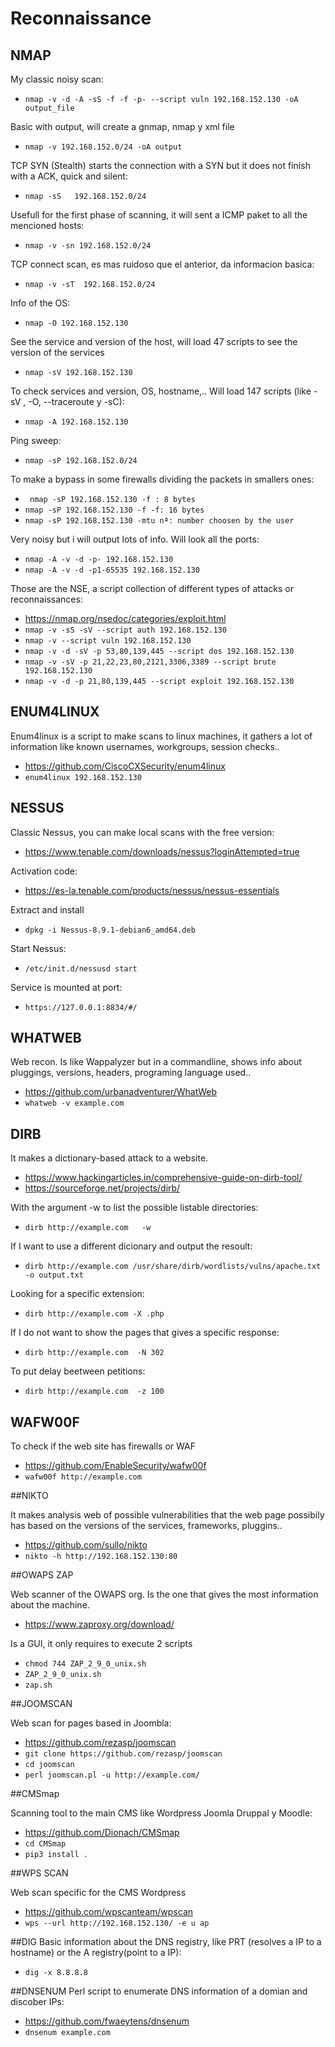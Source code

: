 # Reconnaissance

## NMAP

My classic noisy scan:
 * `nmap -v -d -A -sS -f -f -p- --script vuln 192.168.152.130 -oA output_file`


Basic with output, will create a gnmap, nmap y xml file
 * `nmap -v 192.168.152.0/24 -oA output`

TCP SYN (Stealth) starts the connection with a SYN but it does not finish with a ACK, quick and silent:
 * `nmap -sS   192.168.152.0/24`

Usefull for the first phase of scanning, it will sent a ICMP paket to all the mencioned hosts:
 * `nmap -v -sn 192.168.152.0/24`

TCP connect scan, es mas ruidoso que el anterior, da informacion basica:
 * `nmap -v -sT  192.168.152.0/24`

Info of the OS:
 * `nmap -O 192.168.152.130`

See the service and version of the host, will load 47 scripts to see the version of the services
 * `nmap -sV 192.168.152.130`

To check services and version, OS, hostname,.. Will load 147 scripts (like -sV , -O, --traceroute y -sC):
 * `nmap -A 192.168.152.130`

Ping sweep:
 * `nmap -sP 192.168.152.0/24`
  
To make a bypass in some firewalls dividing the packets in smallers ones:
 * ` nmap -sP 192.168.152.130 -f : 8 bytes`
 * `nmap -sP 192.168.152.130 -f -f: 16 bytes`
 * `nmap -sP 192.168.152.130 -mtu nª: number choosen by the user`

Very noisy but i will output lots of info. Will look all the ports: 
 * `nmap -A -v -d -p- 192.168.152.130`
 * `nmap -A -v -d -p1-65535 192.168.152.130`
 
 Those are the NSE, a script collection of different types of attacks or reconnaissances:
 * https://nmap.org/nsedoc/categories/exploit.html
 * `nmap -v -sS -sV --script auth 192.168.152.130`
 * `nmap -v --script vuln 192.168.152.130`
 * `nmap -v -d -sV -p 53,80,139,445 --script dos 192.168.152.130`
 * `nmap -v -sV -p 21,22,23,80,2121,3306,3389 --script brute 192.168.152.130`
 * `nmap -v -d -p 21,80,139,445 --script exploit 192.168.152.130`
 
 
 ## ENUM4LINUX
 
 Enum4linux is a script to make scans to linux machines, it gathers a lot of information like known usernames, workgroups, session checks..
 * https://github.com/CiscoCXSecurity/enum4linux
 * `enum4linux 192.168.152.130`
 
 
  ## NESSUS
 
 Classic Nessus, you can make local scans with the free version:
  * https://www.tenable.com/downloads/nessus?loginAttempted=true
  
  Activation code:
   * https://es-la.tenable.com/products/nessus/nessus-essentials
  
 Extract and install
  * `dpkg -i Nessus-8.9.1-debian6_amd64.deb`
  
 Start Nessus:
  * `/etc/init.d/nessusd start`
 
 Service is mounted at port:
  * `https://127.0.0.1:8834/#/`
  
 
## WHATWEB

Web recon. Is like Wappalyzer but in a commandline, shows info about pluggings, versions, headers, programing language used.. 
  * https://github.com/urbanadventurer/WhatWeb
  * `whatweb -v example.com`


## DIRB

It makes a dictionary-based attack to a website.
  * https://www.hackingarticles.in/comprehensive-guide-on-dirb-tool/
  * https://sourceforge.net/projects/dirb/
  
With the argument -w to list the possible listable directories:
  * `dirb http://example.com   -w`

If I want to use a different dicionary and output the resoult:
  * `dirb http://example.com /usr/share/dirb/wordlists/vulns/apache.txt -o output.txt`
	
Looking for a specific extension:
  * `dirb http://example.com -X .php`

If I do not want to show the pages that gives a specific response:
  * `dirb http://example.com  -N 302`
	
To put delay beetween petitions:
  * `dirb http://example.com  -z 100`
  
  
## WAFW00F

To check if the web site has firewalls or WAF
 * https://github.com/EnableSecurity/wafw00f
 * `wafw00f http://example.com`
 
 
##NIKTO

It makes analysis web of possible vulnerabilities that the web page possibily has based on the versions of the services, frameworks, pluggins..
 * https://github.com/sullo/nikto
 * `nikto -h http://192.168.152.130:80`


##OWAPS ZAP

Web scanner of the OWAPS org. Is the one that gives the most information about the machine. 
 * https://www.zaproxy.org/download/
 
Is a GUI, it only requires to execute 2 scripts
 * `chmod 744 ZAP_2_9_0_unix.sh`
 * `ZAP_2_9_0_unix.sh`
 * `zap.sh`


##JOOMSCAN

Web scan for pages based in Joombla:
 * https://github.com/rezasp/joomscan
 * `git clone https://github.com/rezasp/joomscan`
 * `cd joomscan`
 * `perl joomscan.pl -u http://example.com/`


##CMSmap

Scanning tool to the main CMS like Wordpress Joomla Druppal y Moodle:
 * https://github.com/Dionach/CMSmap
 * `cd CMSmap`
 * `pip3 install .`


##WPS SCAN

Web scan specific for the CMS Wordpress
 * https://github.com/wpscanteam/wpscan
 * `wps --url http://192.168.152.130/ -e u ap`


##DIG
Basic information about the DNS registry, like PRT (resolves a IP to a hostname) or the A registry(point to a IP):
 * `dig -x 8.8.8.8`


##DNSENUM
Perl script to enumerate DNS information of a domian and discober IPs:
 * https://github.com/fwaeytens/dnsenum
 * `dnsenum example.com`